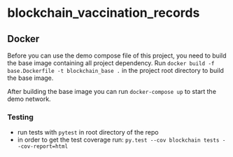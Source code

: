 # blockchain_vaccination_records

## Docker

Before you can use the demo compose file of this project, you need to build the base image containing all project dependency.
Run `docker build -f base.Dockerfile -t blockchain_base .` in the project root directory to build the base image.

After building the base image you can run `docker-compose up` to start the demo network.

### Testing

- run tests with `pytest` in root directory of the repo
- in order to get the test coverage run: `py.test --cov blockchain tests --cov-report=html`
